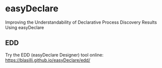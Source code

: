 # easyDeclare
 Improving the Understandability of Declarative Process Discovery Results Using easyDeclare


## EDD
Try the EDD (easyDeclare Designer) tool online: https://blasilli.github.io/easyDeclare/edd/